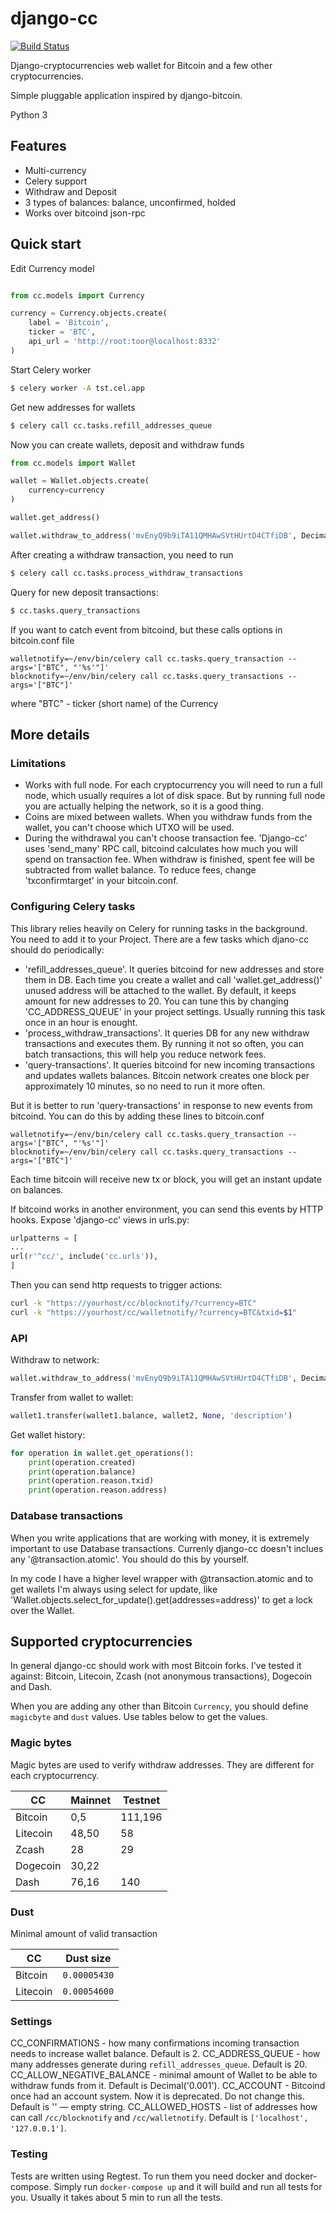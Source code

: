# django-cc #
[![Build Status](https://travis-ci.org/limpbrains/django-cc.svg?branch=master)](https://travis-ci.org/limpbrains/django-cc)

Django-cryptocurrencies web wallet for Bitcoin and a few other cryptocurrencies.

Simple pluggable application inspired by django-bitcoin.

Python 3

## Features ##
* Multi-currency
* Celery support
* Withdraw and Deposit
* 3 types of balances: balance, unconfirmed, holded
* Works over bitcoind json-rpc

## Quick start ##

Edit Currency model
```python

from cc.models import Currency

currency = Currency.objects.create(
    label = 'Bitcoin',
    ticker = 'BTC',
    api_url = 'http://root:toor@localhost:8332'
)
```

Start Celery worker
```bash
$ celery worker -A tst.cel.app
```

Get new addresses for wallets

```bash
$ celery call cc.tasks.refill_addresses_queue
```

Now you can create wallets, deposit and withdraw funds

```python
from cc.models import Wallet

wallet = Wallet.objects.create(
    currency=currency
)

wallet.get_address()

wallet.withdraw_to_address('mvEnyQ9b9iTA11QMHAwSVtHUrtD4CTfiDB', Decimal('0.01'))
```

After creating a withdraw transaction, you need to run

```bash
$ celery call cc.tasks.process_withdraw_transactions
```

Query for new deposit transactions:
```bash
$ cc.tasks.query_transactions
```

If you want to catch event from bitcoind, but these calls options in bitcoin.conf file

```
walletnotify=~/env/bin/celery call cc.tasks.query_transaction --args='["BTC", "'%s'"]'
blocknotify=~/env/bin/celery call cc.tasks.query_transactions --args='["BTC"]'
```
where "BTC" - ticker (short name) of the Currency

## More details

### Limitations ###
* Works with full node. For each cryptocurrency you will need to run a full node, which usually requires a lot of disk space. But by running full node you are actually helping the network, so it is a good thing.
* Coins are mixed between wallets. When you withdraw funds from the wallet, you can't choose which UTXO will be used.
* During the withdrawal you can't choose transaction fee. 'Django-cc' uses 'send_many' RPC call, bitcoind calculates how much you will spend on transaction fee. When withdraw is finished, spent fee will be subtracted from wallet balance. To reduce fees, change 'txconfirmtarget' in your bitcoin.conf.

### Configuring Celery tasks ###
This library relies heavily on Celery for running tasks in the background. You need to add it to your Project. There are a few tasks which djano-cc should do periodically:

* 'refill_addresses_queue'. It queries bitcoind for new addresses and store them in DB. Each time you create a wallet and call 'wallet.get_address()' unused address will be attached to the wallet. By default, it keeps amount for new addresses to 20. You can tune this by changing 'CC_ADDRESS_QUEUE' in your project settings. Usually running this task once in an hour is enought.
* 'process_withdraw_transactions'. It queries DB for any new withdraw transactions and executes them. By running it not so often, you can batch transactions, this will help you reduce network fees.
* 'query-transactions'. It queries bitcoind for new incoming transactions and updates wallets balances. Bitcoin network creates one block per approximately 10 minutes, so no need to run it more often.

But it is better to run 'query-transactions' in response to new events from bitcoind. You can do this by adding these lines to bitcoin.conf
```
walletnotify=~/env/bin/celery call cc.tasks.query_transaction --args='["BTC", "'%s'"]'
blocknotify=~/env/bin/celery call cc.tasks.query_transactions --args='["BTC"]'
```
Each time bitcoin will receive new tx or block, you will get an instant update on balances.

If bitcoind works in another environment, you can send this events by HTTP hooks. Expose 'django-cc' views in urls.py:
```python
urlpatterns = [
...
url(r'^cc/', include('cc.urls')),
]
```
Then you can send http requests to trigger actions:
```bash
curl -k "https://yourhost/cc/blocknotify/?currency=BTC"
curl -k "https://yourhost/cc/walletnotify/?currency=BTC&txid=$1"
```

### API ###

Withdraw to network:
```python
wallet.withdraw_to_address('mvEnyQ9b9iTA11QMHAwSVtHUrtD4CTfiDB', Decimal('0.01'))
```

Transfer from wallet to wallet:
```python
wallet1.transfer(wallet1.balance, wallet2, None, 'description')
```

Get wallet history:
```python
for operation in wallet.get_operations():
    print(operation.created)
    print(operation.balance)
    print(operation.reason.txid)
    print(operation.reason.address)
```

### Database transactions

When you write applications that are working with money, it is extremely important to use Database transactions. Currenly django-cc doesn't inclues any '@transaction.atomic'. You should do this by yourself.

In my code I have a higher level wrapper with @transaction.atomic and to get wallets I'm always using select for update, like 'Wallet.objects.select_for_update().get(addresses=address)' to get a lock over the Wallet.

## Supported cryptocurrencies

In general django-cc should work with most Bitcoin forks. I've tested it against: Bitcoin, Litecoin, Zcash (not anonymous transactions), Dogecoin and Dash. 

When you are adding any other than Bitcoin `Currency`, you should define `magicbyte` and `dust` values. Use tables below to get the values.

### Magic bytes

Magic bytes are used to verify withdraw addresses. They are different for each cryptocurrency.

| CC       | Mainnet | Testnet |
| -------- | ------- | ------- |
| Bitcoin  | 0,5     | 111,196 | 
| Litecoin | 48,50   | 58      | 
| Zcash    | 28      | 29      | 
| Dogecoin | 30,22   |         | 
| Dash     | 76,16   | 140     | 

### Dust

Minimal amount of valid transaction

| CC       | Dust size    |
| -------- | ------------ |
| Bitcoin  | `0.00005430` |
| Litecoin | `0.00054600` |

### Settings ###

CC_CONFIRMATIONS - how many confirmations incoming transaction needs to increase wallet balance. Default is 2.
CC_ADDRESS_QUEUE - how many addresses generate during `refill_addresses_queue`. Default is 20.
CC_ALLOW_NEGATIVE_BALANCE - minimal amount of Wallet to be able to withdraw funds from it. Default is Decimal('0.001').
CC_ACCOUNT - Bitcoind once had an account system. Now it is deprecated. Do not change this.  Default is '' — empty string.
CC_ALLOWED_HOSTS - list of addresses how can call `/cc/blocknotify` and `/cc/walletnotify`. Default is `['localhost', '127.0.0.1']`.

### Testing

Tests are written using Regtest. To run them you need docker and docker-compose. Simply run `docker-compose up` and it will build and run all tests for you. Usually it takes about 5 min to run all the tests.
